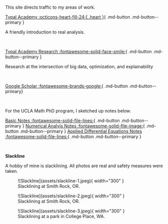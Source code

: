This site directs traffic to my areas of work. 

[Typal Academy :octicons-heart-fill-24:{ .heart }](https://typal.academy){ .md-button .md-button--primary }

A friendly introduction to real analysis.

<br>

[Typal Academy Research :fontawesome-solid-face-smile:](https://research.typal.llc){ .md-button .md-button--primary }

Research at the intersection of big data, optimization, and explainability

<br>

[Google Scholar :fontawesome-brands-google:](https://scholar.google.com/citations?user=blvaFx4AAAAJ){ .md-button .md-button--primary}

<br>

For the UCLA Math PhD program, I sketched up notes below.

[Basic Notes :fontawesome-solid-file-lines:](assets/basic-notes.pdf){ .md-button .md-button--primary }
[Numerical Analyis Notes :fontawesome-solid-file-image:](assets/num-anal-notes.pdf){ .md-button .md-button--primary }
[Applied Differential Equations Notes :fontawesome-solid-file-lines:](assets/ade-notes.pdf){ .md-button .md-button--primary } 

<br>

**Slackline**

A hobby of mine is slacklining. All photos are real and safety measures were taken.

<figure markdown>
  ![Slackline](assets/slackline-1.jpeg){ width="300" }
  <figcaption>Slacklining at Smith Rock, OR.</figcaption>
</figure>

<figure markdown>
  ![Slackline](assets/slackline-2.jpeg){ width="300" }
  <figcaption>Slacklining at Smith Rock, OR.</figcaption>
</figure>

<figure markdown>
  ![Slackline](assets/slackline-3.jpeg){ width="300" }
  <figcaption>Slacklining at a park in College Place, WA.</figcaption>
</figure>
